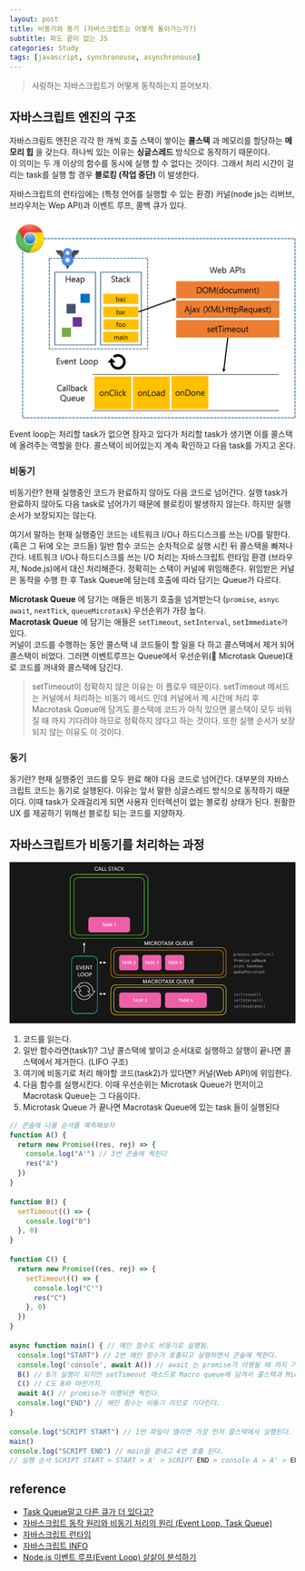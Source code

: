```yaml
---
layout: post
title: 비동기와 동기 (자바스크립트는 어떻게 돌아가는가?)
subtitle: 파도 끝이 없는 JS
categories: Study
tags: [javascript, synchronouse, asynchronouse]
---
```


> 사랑하는 자바스크립트가 어떻게 동작하는지 뜯어보자.

## 자바스크립트 엔진의 구조

자바스크림트 엔진은 각각 한 개씩 호출 스택이 쌓이는 **콜스택** 과 메모리를 할당하는 **메모리 힙** 을 갖는다. 하나씩 있는 이유는 **싱글스레드** 방식으로 동작하기 때문이다.   
이 의미는 두 개 이상의 함수를 동시에 실행 할 수 없다는 것이다. 그래서 처리 시간이 걸리는 task를 실행 할 경우 **블로킹 (작업 중단)** 이 발생한다.

자바스크립트의 런타임에는 (특정 언어를 실행할 수 있는 환경) 커널(node js는 리버브, 브라우저는 Wep API)과 이벤트 루프, 콜백 큐가 있다.

![javascript_runtime](/assets/images/posts/javascript_runtime.png)

Event loop는 처리할 task가 없으면 잠자고 있다가 처리할 task가 생기면 이를 콜스택에 올려주는 역할을 한다. 콜스택이 비어있는지 계속 확인하고 다음 task를 가지고 온다.

### 비동기

비동기란? 현재 실행중인 코드가 완료하지 않아도 다음 코드로 넘어간다. 실행 task가 완료하지 않아도 다음 task로 넘어가기 때문에 블로킹이 발생하지 않는다. 하지만 실행 순서가 보장되지는 않는다.

여기서 말하는 현재 실행중인 코드는 네트워크 I/O나 하드디스크를 쓰는 I/O를 말한다. (혹은 그 뒤에 오는 코드들) 일반 함수 코드는 순차적으로 실행 시킨 뒤 콜스택을 빠져나간다. 네트워크 I/O나 하드디스크를 쓰는 I/O 처리는 자바스크립트 런타임 환경 (브라우저, Node.js)에서 대신 처리해준다. 정확히는 스택이 커널에 위임해준다. 위임받은 커널은 동작을 수행 한 후 Task Queue에 담는데 호출에 따라 담기는 Queue가 다르다.

**Microtask Queue** 에 담기는 애들은 비동기 호출을 넘겨받는다 (`promise`, `asnyc await`, `nextTick`, `queueMicrotask`) 우선순위가 가장 높다.   
**Macrotask Queue** 에 담기는 애들은 `setTimeout`, `setInterval`, `setImmediate가` 있다.   
커널이 코드를 수행하는 동안 콜스택 내 코드들이 할 일을 다 하고 콜스택에서 제거 되어 콜스택이 비었다. 그러면 이벤트루프는 Queue에서 우선순위(🥇 Microtask Queue)대로 코드를 꺼내와 콜스택에 담긴다.

> setTimeout이 정확하지 않은 이유는 이 플로우 때문이다. setTimeout 메서드는 커널에서 처리하는 비동기 메서드 인데 커널에서 제 시간에 처리 후 Macrotask Queue에 담겨도 콜스택에 코드가 아직 있으면 콜스택이 모두 비워질 때 까지 기다려야 하므로 정확하지 않다고 하는 것이다. 또한 실행 순서가 보장 되지 않는 이유도 이 것이다.

### 동기

동기란? 현재 실행중인 코드를 모두 완료 해야 다음 코드로 넘어간다. 대부분의 자바스크립트 코드는 동기로 실행된다. 이유는 앞서 말한 싱글스레드 방식으로 동작하기 때문이다. 이때 task가 오래걸리게 되면 사용자 인터렉션이 없는 블로킹 상태가 된다. 원활한 UX 를 제공하기 위해선 블로킹 되는 코드를 지양하자.

## 자바스크립트가 비동기를 처리하는 과정

![js_queue](/assets/images/posts/js_queue.gif)

1. 코드를 읽는다.
2. 일반 함수라면(task1)? 그냥 콜스택에 쌓이고 순서대로 실행하고 살행이 끝나면 콜스택에서 제거한다. (LIFO 구조)
3. 여기에 비동기로 처리 해야할 코드(task2)가 있다면? 커널(Web API)에 위임한다.
4. 다음 함수를 실행시킨다. 이때 우선순위는 Microtask Queue가 먼저이고 Macrotask Queue는 그 다음이다.
5. Microtask Queue 가 끝나면 Macrotask Queue에 있는 task 들이 실행된다

```Javascript
// 콘솔에 나올 순서를 예측해보자 
function A() {
  return new Promise((res, rej) => {
    console.log("A'") // 3번 콘솔에 찍힌다
    res("A")
  })
}

function B() {
  setTimeout(() => {
    console.log("B")
  }, 0)
}

function C() {
  return new Promise((res, rej) => {
    setTimeout(() => {
      console.log("C'")
      res("C")
    }, 0)
  })
}

async function main() { // 메인 함수도 비동기로 실행됨.
  console.log("START") // 2번 메인 함수가 호출되고 실행하면서 콘솔에 찍한다.
  console.log('console', await A()) // await 는 promise가 이행될 때 까지 기다린다. 콜스택에 있는 작업들이 끝나면 차레대로 실행된다 5번
  B() // B가 실행이 되지만 setTimeout 메소드로 Macro queue에 담겨서 콜스택과 Micro queue가 실행이 다 끝나면 나온다.
  C() // C도 B와 마찬가지.
  await A() // promise가 이행되면 찍힌다.
  console.log("END") // 메인 함수는 비동기 이므로 기다린다.
}

console.log("SCRIPT START") // 1번 파일이 열리면 가장 먼저 콜스택에서 실행된다.
main()
console.log("SCRIPT END") // main을 끝내고 4번 호출 된다.
// 실행 순서 SCRIPT START > START > A' > SCRIPT END > console A > A' > END > B > C'
```

## reference

- [Task Queue말고 다른 큐가 더 있다고?](https://velog.io/@titu/JavaScript-Task-Queue%EB%A7%90%EA%B3%A0-%EB%8B%A4%EB%A5%B8-%ED%81%90%EA%B0%80-%EB%8D%94-%EC%9E%88%EB%8B%A4%EA%B3%A0-MicroTask-Queue-Animation-Frames-Render-Queue)
- [자바스크립트 동작 원리와 비동기 처리의 원리 (Event Loop, Task Queue)](https://velog.io/@chojs28/%EC%9E%90%EB%B0%94%EC%8A%A4%ED%81%AC%EB%A6%BD%ED%8A%B8-%EB%8F%99%EC%9E%91-%EC%9B%90%EB%A6%AC%EC%99%80-%EB%B9%84%EB%8F%99%EA%B8%B0-%EC%B2%98%EB%A6%AC%EC%9D%98-%EC%9B%90%EB%A6%AC-Event-Loop-Task-Queue)
- [자바스크립트 런타임](https://beomy.github.io/tech/javascript/javascript-runtime/)
- [자바스크립트 INFO](https://ko.javascript.info/event-loop)
- [Node.js 이벤트 루프(Event Loop) 샅샅이 분석하기](https://www.korecmblog.com/node-js-event-loop/)
